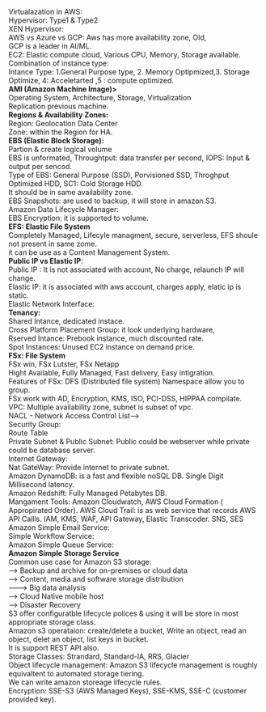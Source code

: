 Virtualazation in AWS: 
<br>Hypervisor: Type1 & Type2
<br> XEN Hypervisor: 
<br> AWS vs Azure vs GCP: Aws has more availability zone, Old, 
<br> GCP is a leader in AI/ML.
<br> EC2: Elastic compute cloud,  Various CPU, Memory, Storage available.
<br> Combination of instance type: 
<br> Intance Type: 1.General Purpose type, 2. Memory Optipmized,3. Storage Optimize, 4: Acceletarted ,5 : compute optimized.
<br> <b> AMI (Amazon Machine Image)></b>
<br> Operating System, Architecture, Storage, Virtualization
<br> Replication previous machine.
<br><b> Regions & Availability Zones:</b>
<br> Region: Geolocation Data Center
<br> Zone: within the Region for HA.
<br> <b> EBS (Elastic Block Storage):</b>
<br> Partion & create logical volume
<br> EBS is unformated, Throughtput: data transfer per second, IOPS: Input & output per sencod.
<br> Type of EBS: General Purpose (SSD), Porvisioned SSD, Throghput Optimized HDD, SC1: Cold Storage HDD.
<br> It should be in same availability zone.
<br> EBS Snapshots: are used to backup, it will store in amazon S3.
<br> Amazon Data Lifecycle Manager:
<br>EBS Encryption: it is supported to volume.
<br> <b> EFS: Elastic File System</b>
<br> Completely Managed, Lifecyle managment, secure, serverless, EFS shoule not present in same zome.
<br> it can be use as a Content Management System.
<br> <b> Public IP vs Elastic IP</b>:
<br> Public IP : It is not associated with account, No charge, relaunch IP will change.
<br> Elastic IP: it is associated with aws account, charges apply, elatic ip is static.
<br> Elastic Network Interface:
<br><b> Tenancy:</b>
<br> Shared Intance, dedicated instace.
<br> Cross Platform Placement Group: it look underlying hardware, 
<br> Rserved Intance: Prebook instance, much discounted rate.
<br> Spot Instances: Unused EC2 instance on demand price.
<br> <b> FSx: File System</b>
<br> FSx win, FSx Lutster, FSx Netapp
<br> Hight Available, Fully Managed, Fast delivery, Easy intigration.
<br> Features of FSx: DFS (Distributed file system)
Namespace allow you to group.
<br> FSx work with AD, Encryption, KMS, ISO, PCI-DSS, HIPPAA compilate.
<br> VPC: Multiple availability zone, subnet is subset of vpc. 
<br> NACL - Network Access Control List--> 
<br> Security Group: 
<br> Route Table
<br> Private Subnet & Public Subnet: Public could be webserver while private could be database server.
<br> Internet Gateway: 
<br> Nat GateWay: Provide internet to private subnet.
<br> Amazon DynamoDB: is a fast and flexible noSQL DB.
Single Digit Millisecond latency.
<br> Amazon Redshift: Fully Managed Petabytes DB.
<br>Mangament Tools:  Amazon Cloudwatch, AWS Cloud Formation ( Appropirated Order). AWS Cloud Trail: is as web service that records AWS API Callls. IAM, KMS, WAF, API Gateway, Elastic Transcoder.  SNS, SES
<br> Amazon Simple Email Service:
<br> Simple Workflow Service:
<br> Amazon Simple Queue Service:
<br> <b> Amazon  Simple Storage Service</b>
<br>Common use case for Amazon S3 storage:
<br> --> Backup and archive for on-premises or cloud data
<br> --> Content, media and software storage distribution
<br> ---> Big data analysis
<br> --> Cloud Native mobile host 
<br> --> Disaster Recovery
<br>S3 offer configuratble lifecycle polices & using it will be store in most appropriate storage class.
<br> Amazon s3 operataion: create/delete a bucket, Write an object, read an object, delet an object, list keys in bucket.
<br> It is support REST API also.
<br> Storage Classes: Strandard, Standard-IA, RRS, Glacier
<br> Object lifecycle management: Amazon S3 lifecycle management is roughly equivaltent to automated storage tiering.
<br> We can write amazon storeage lifecycle rules.
<br> Encryption: SSE-S3 (AWS Managed Keys), SSE-KMS, SSE-C (customer provided key).
<br> 
 
